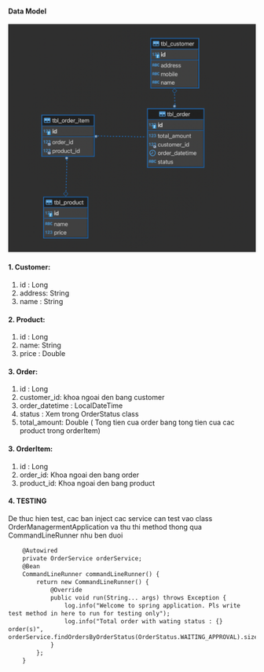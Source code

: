 #### Data Model
![Mo hinh quan he du lieu](data_model.png)

#### 1. Customer: 
1. id : Long 
2. address: String
3. name : String

#### 2. Product:
1. id : Long
2. name: String
3. price : Double

#### 3. Order:
1. id : Long
2. customer_id: khoa ngoai den bang customer 
3. order_datetime : LocalDateTime
4. status : Xem trong OrderStatus class
5. total_amount: Double ( Tong tien cua order bang tong tien cua cac product trong orderItem)
#### 3. OrderItem:
1. id : Long
2. order_id: Khoa ngoai den bang order
3. product_id: Khoa ngoai den bang product


#### 4. TESTING
De thuc hien test, cac ban inject cac service can test vao class OrderManagermentApplication va thu thi method
thong qua CommandLineRunner nhu ben duoi
```aidl
	@Autowired
	private OrderService orderService;
	@Bean
	CommandLineRunner commandLineRunner() {
		return new CommandLineRunner() {
			@Override
			public void run(String... args) throws Exception {
				log.info("Welcome to spring application. Pls write test method in here to run for testing only");
				log.info("Total order with wating status : {} order(s)", orderService.findOrdersByOrderStatus(OrderStatus.WAITING_APPROVAL).size());
			}
		};
	}
```



